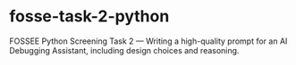 # fosse-task-2-python
FOSSEE Python Screening Task 2 — Writing a high-quality prompt for an AI Debugging Assistant, including design choices and reasoning.

